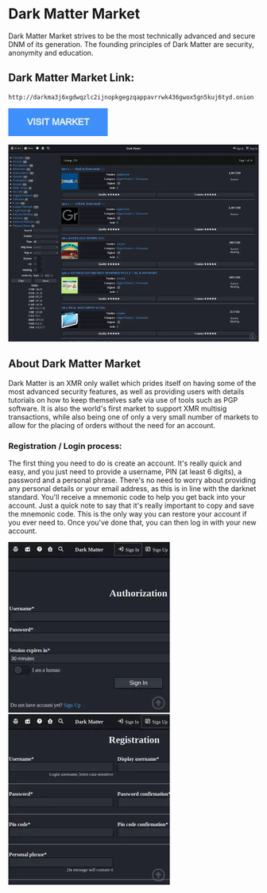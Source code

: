 # Dark Matter Market
Dark Matter Market strives to be the most technically advanced and secure DNM of its generation. The founding principles of Dark Matter are security, anonymity and education.

## Dark Matter Market Link:

```sh
http://darkma3j6xgdwqzlc2ijnopkgegzqappavrrwk436gwox5gn5kuj6tyd.onion
```
[<img src="/assets/visit-market.webp" width="200">](http://darkma3j6xgdwqzlc2ijnopkgegzqappavrrwk436gwox5gn5kuj6tyd.onion/)

<a href="http://darkma3j6xgdwqzlc2ijnopkgegzqappavrrwk436gwox5gn5kuj6tyd.onion"><img src="/assets/darkmatter-preview.webp" alt="image" style="max-width: 100%;"><a>

## About Dark Matter Market
Dark Matter is an XMR only wallet which prides itself on having some of the most advanced security features, as well as providing users with details tutorials on how to keep themselves safe via use of tools such as PGP software. It is also the world's first market to support XMR multisig transactions, while also being one of only a very small number of markets to allow for the placing of orders without the need for an account.

### Registration / Login process:

The first thing you need to do is create an account. It's really quick and easy, and you just need to provide a username, PIN (at least 6 digits), a password and a personal phrase. There's no need to worry about providing any personal details or your email address, as this is in line with the darknet standard.
You'll receive a mnemonic code to help you get back into your account. Just a quick note to say that it's really important to copy and save the mnemonic code. This is the only way you can restore your account if you ever need to. Once you've done that, you can then log in with your new account.

<a href="http://darkma3j6xgdwqzlc2ijnopkgegzqappavrrwk436gwox5gn5kuj6tyd.onion"><img src="/assets/darkmatter-login.webp" alt="image" style="max-width: 100%;"><a>  <a href="http://darkma3j6xgdwqzlc2ijnopkgegzqappavrrwk436gwox5gn5kuj6tyd.onion"><img src="/assets/darkmatter-register.webp" alt="image" style="max-width: 100%;"><a>